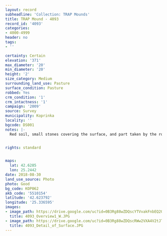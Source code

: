 ```yaml
---
layout: record
subheadline: 'Collection: TRAP Mounds'
title: TRAP Mound - 4093
record_id: '4093'
categories:
- 4000-4999
header: no
tags:
- ''

certainty: Certain
elevation: '371'
max_diameter: '20'
min_diameter: '20'
height: '2'
size_category: Medium
surrounding_land_use: Pasture
surface_condition: Pasture
robbed: Yes
crm_condition: '1'
crm_intactness: '1'
campaign: '2009'
source: Survey
municipality: Koprinka
locality: ''
bgcode: DS001
notes: |-
  Red soil, small stones covering the surface, and part taken by the road.


rights: standard


maps:
  lat: 42.6285
  lon: 25.2442
date: 2018-08-30
land_use_source: Photo
photo: Good
bg_code: КОР062
akb_code: '5510154'
latitude: '42.623792'
longitude: '25.336595'
images:
- image_path: https://drive.google.com/uc?id=0B3Rg88wZDQscYTVvakFnbEQ2QWs
  title: 4093_Overview1_W.JPG
- image_path: https://drive.google.com/uc?id=0B3Rg88wZDQscRWw2VXA4V2tJT0U
  title: 4093_Detail_of_Surface.JPG
---
```

